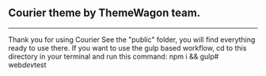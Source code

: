 ## Courier theme by ThemeWagon team.
---
Thank you for using Courier See the "public" folder, you will find everything ready to use there. If you want to use the gulp based workflow, cd to this directory in your terminal and run this command: npm i && gulp#   w e b _ d e v _ t e s t  
 